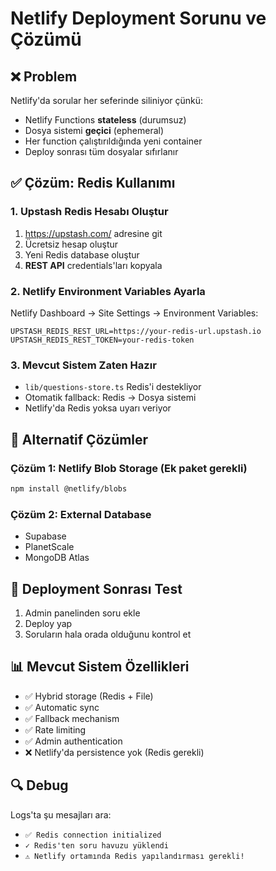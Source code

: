 # Netlify Deployment Sorunu ve Çözümü

## ❌ Problem
Netlify'da sorular her seferinde siliniyor çünkü:
- Netlify Functions **stateless** (durumsuz)
- Dosya sistemi **geçici** (ephemeral)
- Her function çalıştırıldığında yeni container
- Deploy sonrası tüm dosyalar sıfırlanır

## ✅ Çözüm: Redis Kullanımı

### 1. Upstash Redis Hesabı Oluştur
1. https://upstash.com/ adresine git
2. Ücretsiz hesap oluştur
3. Yeni Redis database oluştur
4. **REST API** credentials'ları kopyala

### 2. Netlify Environment Variables Ayarla
Netlify Dashboard → Site Settings → Environment Variables:

```
UPSTASH_REDIS_REST_URL=https://your-redis-url.upstash.io
UPSTASH_REDIS_REST_TOKEN=your-redis-token
```

### 3. Mevcut Sistem Zaten Hazır
- `lib/questions-store.ts` Redis'i destekliyor
- Otomatik fallback: Redis → Dosya sistemi
- Netlify'da Redis yoksa uyarı veriyor

## 🔧 Alternatif Çözümler

### Çözüm 1: Netlify Blob Storage (Ek paket gerekli)
```bash
npm install @netlify/blobs
```

### Çözüm 2: External Database
- Supabase
- PlanetScale
- MongoDB Atlas

## 🚀 Deployment Sonrası Test
1. Admin panelinden soru ekle
2. Deploy yap
3. Soruların hala orada olduğunu kontrol et

## 📊 Mevcut Sistem Özellikleri
- ✅ Hybrid storage (Redis + File)
- ✅ Automatic sync
- ✅ Fallback mechanism
- ✅ Rate limiting
- ✅ Admin authentication
- ❌ Netlify'da persistence yok (Redis gerekli)

## 🔍 Debug
Logs'ta şu mesajları ara:
- `✅ Redis connection initialized`
- `✓ Redis'ten soru havuzu yüklendi`
- `⚠️ Netlify ortamında Redis yapılandırması gerekli!`
